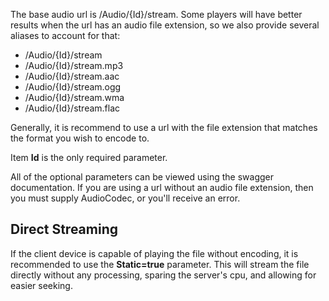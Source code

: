 The base audio url is /Audio/{Id}/stream. Some players will have better results when the url has an audio file extension, so we also provide several aliases to account for that:

* /Audio/{Id}/stream
* /Audio/{Id}/stream.mp3
* /Audio/{Id}/stream.aac
* /Audio/{Id}/stream.ogg
* /Audio/{Id}/stream.wma
* /Audio/{Id}/stream.flac

Generally, it is recommend to use a url with the file extension that matches the format you wish to encode to.

Item **Id** is the only required parameter. 

All of the optional parameters can be viewed using the swagger documentation. If you are using a url without an audio file extension, then you must supply AudioCodec, or you'll receive an error.

## Direct Streaming

If the client device is capable of playing the file without encoding, it is recommended to use the **Static=true** parameter. This will stream the file directly without any processing, sparing the server's cpu, and allowing for easier seeking.
